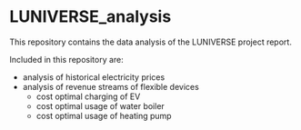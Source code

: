 # LUNIVERSE_analysis
This repository contains the data analysis of the LUNIVERSE project report.

Included in this repository are:
- analysis of historical electricity prices
- analysis of revenue streams of flexible devices
    - cost optimal charging of EV
    - cost optimal usage of water boiler
    - cost optimal usage of heating pump
